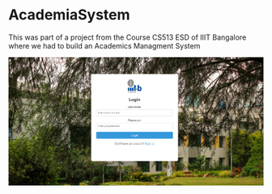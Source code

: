 # AcademiaSystem
This was part of a project from the Course CS513 ESD of IIIT Bangalore where we had to build an Academics Managment System
<p align="center"> <img src="https://github.com/Sunnidhya/AcademiaSystem/blob/caa7808233ff26a39dca584f302e3ef68b988ce7/LoginPage.png" alt="sroy96" /> </p>


